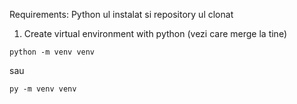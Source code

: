Requirements: Python ul instalat si repository ul clonat

1) Create virtual environment with python (vezi care merge la tine)
```
python -m venv venv
```
sau 
```
py -m venv venv
```